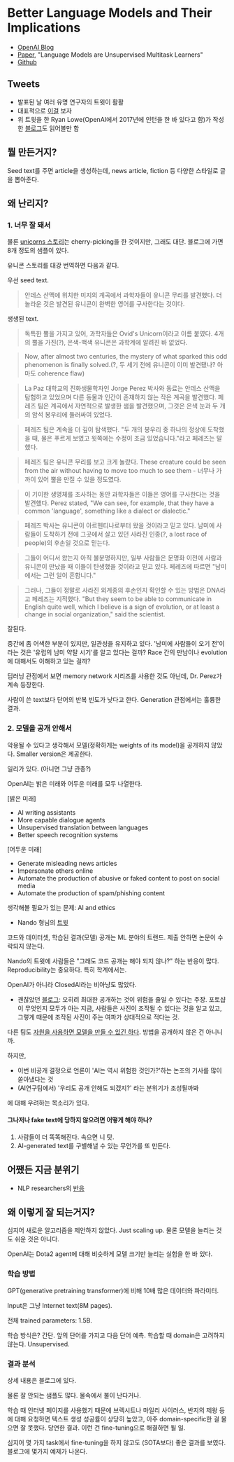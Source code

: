 # Better Language Models and Their Implications

- [OpenAI Blog](https://blog.openai.com/better-language-models/)
- [Paper](https://d4mucfpksywv.cloudfront.net/better-language-models/language_models_are_unsupervised_multitask_learners.pdf), "Language Models are Unsupervised Multitask Learners"
- [Github](https://github.com/openai/gpt-2)

## Tweets

- 발표된 날 여러 유명 연구자의 트윗이 활활
- 대표적으로 [이걸](https://twitter.com/ryan_t_lowe/status/1096110750211473427?s=20) 보자
- 위 트윗을 한 Ryan Lowe(OpenAI에서 2017년에 인턴을 한 바 있다고 함)가 작성한 [블로그](https://towardsdatascience.com/openais-gpt-2-the-model-the-hype-and-the-controversy-1109f4bfd5e8)도 읽어볼만 함

## 뭘 만든거지?

Seed text를 주면 article을 생성하는데, news article, fiction 등 다양한 스타일로 글을 뽑아준다.

## 왜 난리지?

### 1. 너무 잘 돼서

물론 [unicorns 스토리](https://pbs.twimg.com/media/DzYpsJOU0AA1PO9.png:large)는 cherry-picking을 한 것이지만, 그래도 대단. 블로그에 가면 8개 정도의 샘플이 있다.

유니콘 스토리를 대강 번역하면 다음과 같다.

우선 seed text.

> 안데스 산맥에 위치한 미지의 계곡에서 과학자들이 유니콘 무리를 발견했다. 더 놀라운 것은 발견된 유니콘이 완벽한 영어를 구사한다는 것이다.

생생된 text.

> 독특한 뿔을 가지고 있어, 과학자들은 Ovid's Unicorn이라고 이름 붙였다. 4개의 뿔을 가진(?), 은색-백색 유니콘은 과학계에 알려진 바 없었다.

> Now, after almost two centuries, the mystery of what sparked this odd phenomenon is finally solved.(?, 두 세기 전에 유니콘이 이미 발견됐나? 아마도 coherence flaw)

> La Paz 대학교의 진화생물학자인 Jorge Perez 박사와 동료는 안데스 산맥을 탐험하고 있었으며 다른 동물과 인간이 존재하지 않는 작은 계곡을 발견했다. 페레즈 팀은 계곡에서 자연적으로 발생한 샘을 발견했으며, 그것은 은색 눈과 두 개의 암석 봉우리에 둘러싸여 있었다.

> 페레즈 팀은 계속을 더 깊이 탐색했다. "두 개의 봉우리 중 하나의 정상에 도착했을 때, 물은 푸르게 보였고 윗쪽에는 수정이 조금 있었습니다."라고 페레즈는 말했다.

> 페레즈 팀은 유니콘 무리를 보고 크게 놀랐다. These creature could be seen from the air without having to move too much to see them - 너무나 가까이 있어 뿔을 만질 수 있을 정도였다.

> 이 기이한 생명체를 조사하는 동안 과학자들은 이들은 영어를 구사한다는 것을 발견했다. Perez stated, "We can see, for example, that they have a common 'language', something like a dialect or dialectic."

> 페레즈 박사는 유니콘이 아르헨티나로부터 왔을 것이라고 믿고 있다. 남미에 사람들이 도착하기 전에 그곳에서 살고 있던 사라진 인종(?, a lost race of people)의 후손일 것으로 믿는다.

> 그들이 어디서 왔는지 아직 불분명하지만, 일부 사람들은 문명화 이전에 사람과 유니콘이 만났을 때 이들이 탄생했을 것이라고 믿고 있다. 페레즈에 따르면 "남미에서는 그런 일이 흔합니다."

> 그러나, 그들이 정말로 사라진 외계종의 후손인지 확인할 수 있는 방법은 DNA라고 페레즈는 지적했다. "But they seem to be able to communicate in English quite well, which I believe is a sign of evolution, or at least a change in social organization," said the scientist.

잘된다.

중간에 좀 어색한 부분이 있지만, 일관성을 유지하고 있다. '남미에 사람들이 오기 전'이라는 것은 '유럽의 남미 약탈 시기'를 알고 있다는 걸까? Race 간의 만남이나 evolution에 대해서도 이해하고 있는 걸까?

딥러닝 관점에서 보면 memory network 시리즈를 사용한 것도 아닌데, Dr. Perez가 계속 등장한다.

사람이 쓴 text보다 단어의 반복 빈도가 낮다고 한다. Generation 관점에서는 훌륭한 결과.

### 2. 모델을 공개 안해서

악용될 수 있다고 생각해서 모델(정확하게는 weights of its model)을 공개하지 않았다.
Smaller version은 제공한다.

일리가 있다. (아니면 그냥 관종?)

OpenAI는 밝은 미래와 어두운 미래를 모두 나열한다.

[밝은 미래]
- AI writing assistants
- More capable dialogue agents
- Unsupervised translation between languages
- Better speech recognition systems

[어두운 미래]
- Generate misleading news articles
- Impersonate others online
- Automate the production of abusive or faked content to post on social media
- Automate the production of spam/phishing content

생각해볼 필요가 있는 문제: AI and ethics
- Nando 형님의 [트윗](https://twitter.com/NandoDF/status/1096901408236933120?s=20)

코드와 데이터셋, 학습된 결과(모델) 공개는 ML 분야의 트랜드. 제출 안하면 논문이 수락되지 않는다.

Nando의 트윗에 사람들은 "그래도 코드 공개는 해야 되지 않나?" 하는 반응이 많다.
Reproducibility는 중요하다. 특히 학계에서는.

OpenAI가 아니라 ClosedAI라는 비아냥도 많았다.
- 괜찮았던 [블로그](https://thegradient.pub/openai-please-open-source-your-language-model/): 오히려 최대한 공개하는 것이 위험을 줄일 수 있다는 주장. 포토샵이 무엇인지 모두가 아는 지금, 사람들은 사진이 조작될 수 있다는 것을 알고 있고, 그렇게 때문에 조작된 사진이 주는 여파가 상대적으로 적다는 것.

다른 팀도 [자원을 사용하면 모델을 만들 수 있긴 하다](https://www.fast.ai/2019/02/15/openai-gp2/).
방법을 공개하지 않은 건 아니니까.

하지만,
- 이번 비공개 결정으로 언론이 'AI는 역시 위험한 것인가?'하는 논조의 기사를 많이 쏟아냈다는 것
- (AI연구팀에서) '우리도 공개 안해도 되겠지?' 라는 분위기가 조성될까봐

에 대해 우려하는 목소리가 있다.

#### 그나저나 fake text에 당하지 않으려면 어떻게 해야 하나?

1. 사람들이 더 똑똑해진다. 속으면 니 탓.
2. AI-generated text를 구별해낼 수 있는 무언가를 또 만든다.

## 어쨌든 지금 분위기

- NLP researchers의 [반응](https://twitter.com/gregd_nlp/status/1096244878600818693?s=20)

## 왜 이렇게 잘 되는거지?

심지어 새로운 알고리즘을 제안하지 않았다.
Just scaling up.
물론 모델을 늘리는 것도 쉬운 것은 아니다.

OpenAI는 Dota2 agent에 대해 비슷하게 모델 크기만 늘리는 실험을 한 바 있다.

### 학습 방법

GPT(generative pretraining transformer)에 비해 10배 많은 데이터와 파라미터.

Input은 그냥 Internet text(8M pages).

전체 trained parameters: 1.5B.

학습 방식은? 간단. 앞의 단어를 가지고 다음 단어 예측.
학습할 때 domain은 고려하지 않는다.
Unsupervised.

### 결과 분석

상세 내용은 블로그에 있다.

물론 잘 안되는 샘플도 많다. 물속에서 불이 난다거나.

학습 때 인터넷 페이지를 사용했기 때문에 브렉시트나 마일리 사이러스, 반지의 제왕 등에 대해 요청하면 텍스트 생성 성공률이 상당히 높았고, 아주 domain-specific한 걸 물으면 잘 못했다.
당연한 결과.
이런 건 fine-tuning으로 해결하면 될 일.

심지어 몇 가지 task에서 fine-tuning을 하지 않고도 (SOTA보다) 좋은 결과를 보였다.
블로그에 몇가지 예제가 나온다.
